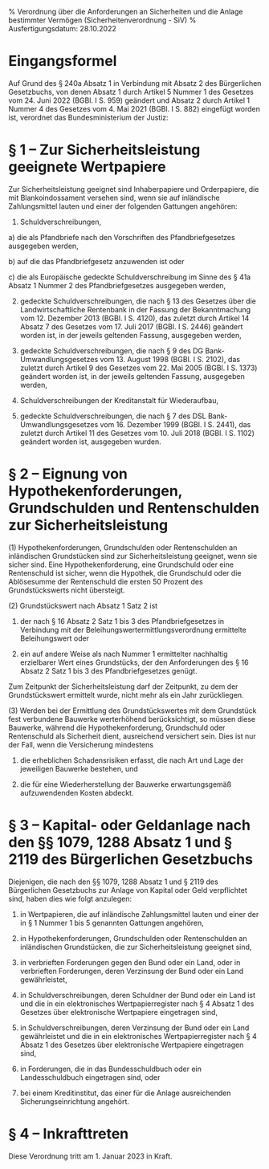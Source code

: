 % Verordnung über die Anforderungen an Sicherheiten und die Anlage bestimmter Vermögen  (Sicherheitenverordnung - SiV)
% Ausfertigungsdatum: 28.10.2022
 
# Eingangsformel

Auf Grund des § 240a Absatz 1 in Verbindung mit Absatz 2 des Bürgerlichen Gesetzbuchs, von denen Absatz 1 durch Artikel 5 Nummer 1 des Gesetzes vom 24. Juni 2022 (BGBl. I S. 959) geändert und Absatz 2 durch Artikel 1 Nummer 4 des Gesetzes vom 4. Mai 2021 (BGBl. I S. 882) eingefügt worden ist, verordnet das Bundesministerium der Justiz:

# § 1 – Zur Sicherheitsleistung geeignete Wertpapiere

Zur Sicherheitsleistung geeignet sind Inhaberpapiere und Orderpapiere, die mit Blankoindossament versehen sind, wenn sie auf inländische Zahlungsmittel lauten und einer der folgenden Gattungen angehören:

1. Schuldverschreibungen,

a) die als Pfandbriefe nach den Vorschriften des Pfandbriefgesetzes ausgegeben werden,

b) auf die das Pfandbriefgesetz anzuwenden ist oder

c) die als Europäische gedeckte Schuldverschreibung im Sinne des § 41a Absatz 1 Nummer 2 des Pfandbriefgesetzes ausgegeben werden,

2. gedeckte Schuldverschreibungen, die nach § 13 des Gesetzes über die Landwirtschaftliche Rentenbank in der Fassung der Bekanntmachung vom 12. Dezember 2013 (BGBl. I S. 4120), das zuletzt durch Artikel 14 Absatz 7 des Gesetzes vom 17. Juli 2017 (BGBl. I S. 2446) geändert worden ist, in der jeweils geltenden Fassung, ausgegeben werden,

3. gedeckte Schuldverschreibungen, die nach § 9 des DG Bank-Umwandlungsgesetzes vom 13. August 1998 (BGBl. I S. 2102), das zuletzt durch Artikel 9 des Gesetzes vom 22. Mai 2005 (BGBl. I S. 1373) geändert worden ist, in der jeweils geltenden Fassung, ausgegeben werden,

4. Schuldverschreibungen der Kreditanstalt für Wiederaufbau,

5. gedeckte Schuldverschreibungen, die nach § 7 des DSL Bank-Umwandlungsgesetzes vom 16. Dezember 1999 (BGBl. I S. 2441), das zuletzt durch Artikel 11 des Gesetzes vom 10. Juli 2018 (BGBl. I S. 1102) geändert worden ist, ausgegeben wurden.

# § 2 – Eignung von Hypothekenforderungen, Grundschulden und Rentenschulden zur Sicherheitsleistung

(1) Hypothekenforderungen, Grundschulden oder Rentenschulden an inländischen Grundstücken sind zur Sicherheitsleistung geeignet, wenn sie sicher sind. Eine Hypothekenforderung, eine Grundschuld oder eine Rentenschuld ist sicher, wenn die Hypothek, die Grundschuld oder die Ablösesumme der Rentenschuld die ersten 50 Prozent des Grundstückswerts nicht übersteigt.

(2) Grundstückswert nach Absatz 1 Satz 2 ist

1. der nach § 16 Absatz 2 Satz 1 bis 3 des Pfandbriefgesetzes in Verbindung mit der Beleihungswertermittlungsverordnung ermittelte Beleihungswert oder

2. ein auf andere Weise als nach Nummer 1 ermittelter nachhaltig erzielbarer Wert eines Grundstücks, der den Anforderungen des § 16 Absatz 2 Satz 1 bis 3 des Pfandbriefgesetzes genügt.

Zum Zeitpunkt der Sicherheitsleistung darf der Zeitpunkt, zu dem der Grundstückswert ermittelt wurde, nicht mehr als ein Jahr zurückliegen.

(3) Werden bei der Ermittlung des Grundstückswertes mit dem Grundstück fest verbundene Bauwerke werterhöhend berücksichtigt, so müssen diese Bauwerke, während die Hypothekenforderung, Grundschuld oder Rentenschuld als Sicherheit dient, ausreichend versichert sein. Dies ist nur der Fall, wenn die Versicherung mindestens

1. die erheblichen Schadensrisiken erfasst, die nach Art und Lage der jeweiligen Bauwerke bestehen, und

2. die für eine Wiederherstellung der Bauwerke erwartungsgemäß aufzuwendenden Kosten abdeckt.

# § 3 – Kapital- oder Geldanlage nach den §§ 1079, 1288 Absatz 1 und § 2119 des Bürgerlichen Gesetzbuchs

Diejenigen, die nach den §§ 1079, 1288 Absatz 1 und § 2119 des Bürgerlichen Gesetzbuchs zur Anlage von Kapital oder Geld verpflichtet sind, haben dies wie folgt anzulegen:

1. in Wertpapieren, die auf inländische Zahlungsmittel lauten und einer der in § 1 Nummer 1 bis 5 genannten Gattungen angehören,

2. in Hypothekenforderungen, Grundschulden oder Rentenschulden an inländischen Grundstücken, die zur Sicherheitsleistung geeignet sind,

3. in verbrieften Forderungen gegen den Bund oder ein Land, oder in verbrieften Forderungen, deren Verzinsung der Bund oder ein Land gewährleistet,

4. in Schuldverschreibungen, deren Schuldner der Bund oder ein Land ist und die in ein elektronisches Wertpapierregister nach § 4 Absatz 1 des Gesetzes über elektronische Wertpapiere eingetragen sind,

5. in Schuldverschreibungen, deren Verzinsung der Bund oder ein Land gewährleistet und die in ein elektronisches Wertpapierregister nach § 4 Absatz 1 des Gesetzes über elektronische Wertpapiere eingetragen sind,

6. in Forderungen, die in das Bundesschuldbuch oder ein Landesschuldbuch eingetragen sind, oder

7. bei einem Kreditinstitut, das einer für die Anlage ausreichenden Sicherungseinrichtung angehört.

# § 4 – Inkrafttreten

Diese Verordnung tritt am 1. Januar 2023 in Kraft.
